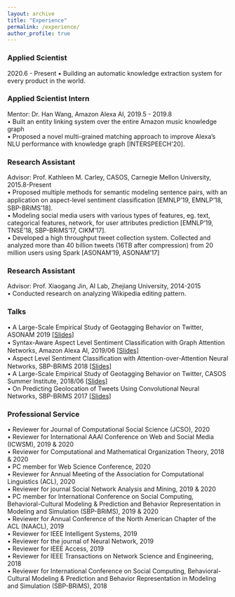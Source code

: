 ```yaml
---
layout: archive
title: "Experience"
permalink: /experience/
author_profile: true
---
```

### Applied Scientist
2020.6 - Present
• Building an automatic knowledge extraction system for every product in the world.


### Applied Scientist Intern
Mentor: Dr. Han Wang, Amazon Alexa AI, 2019.5 - 2019.8<br />
• Built an entity linking system over the entire Amazon music knowledge graph<br />
• Proposed a novel multi-grained matching approach to improve Alexa’s NLU performance with knowledge graph [INTERSPEECH'20].<br />

### Research Assistant
Advisor: Prof. Kathleen M. Carley, CASOS, Carnegie Mellon University, 2015.8-Present<br />
• Proposed multiple methods for semantic modeling sentence pairs, with an application on aspect-level sentiment classiﬁcation [EMNLP’19, EMNLP’18, SBP-BRiMS’18].<br />
• Modeling social media users with various types of features, eg. text, categorical features, network, for user attributes prediction [EMNLP’19, TNSE’18, SBP-BRiMS’17, CIKM’17].<br />
• Developed a high throughput tweet collection system. Collected and analyzed more than 40 billion tweets (16TB after compression) from 20 million users using Spark [ASONAM’19, ASONAM’17]<br />

### Research Assistant
Advisor: Prof. Xiaogang Jin, AI Lab, Zhejiang University, 2014-2015 <br />
• Conducted research on analyzing Wikipedia editing pattern.<br />

### Talks
• A Large-Scale Empirical Study of Geotagging Behavior on Twitter, ASONAM 2019
[[Slides]](https://binxuan.github.io/files/asonam_2019.pdf)
<br />
• Syntax-Aware Aspect Level Sentiment Classiﬁcation with Graph Attention Networks, Amazon Alexa AI, 2019/06
[[Slides]](https://binxuan.github.io/files/aspect_tdgat.pdf)<br />
• Aspect Level Sentiment Classiﬁcation with Attention-over-Attention Neural Networks, SBP-BRiMS 2018
[[Slides]](https://binxuan.github.io/files/aspect_sentiment_aoa.pdf)<br />
• A Large-Scale Empirical Study of Geotagging Behavior on Twitter, CASOS Summer Institute, 2018/06
[[Slides]](https://binxuan.github.io/files/asonam_2019.pdf)<br />
• On Predicting Geolocation of Tweets Using Convolutional Neural Networks, SBP-BRiMS 2017
[[Slides]](https://binxuan.github.io/files/location_prediction.pdf)<br />


### Professional Service
• Reviewer for Journal of Computational Social Science (JCSO), 2020 <br />
• Reviewer for International AAAI Conference on Web and Social Media (ICWSM), 2019 & 2020 <br />
• Reviewer for Computational and Mathematical Organization Theory, 2018 & 2020 <br />
• PC member for Web Science Conference, 2020 <br />
• Reviewer for Annual Meeting of the Association for Computational Linguistics (ACL), 2020 <br />
• Reviewer for journal Social Network Analysis and Mining, 2019 & 2020 <br />
• PC member for International Conference on Social Computing, Behavioral-Cultural Modeling & Prediction and Behavior Representation in Modeling and Simulation (SBP-BRiMS), 2019 & 2020 <br />
• Reviewer for Annual Conference of the North American Chapter of the ACL (NAACL), 2019 <br />
• Reviewer for IEEE Intelligent Systems, 2019  <br />
• Reviewer for the journal of Neural Network, 2019 <br />
• Reviewer for IEEE Access, 2019 <br />
• Reviewer for IEEE Transactions on Network Science and Engineering, 2018 <br />
• Reviewer for International Conference on Social Computing, Behavioral-Cultural Modeling & Prediction and Behavior Representation in Modeling and Simulation (SBP-BRiMS), 2018 <br />
